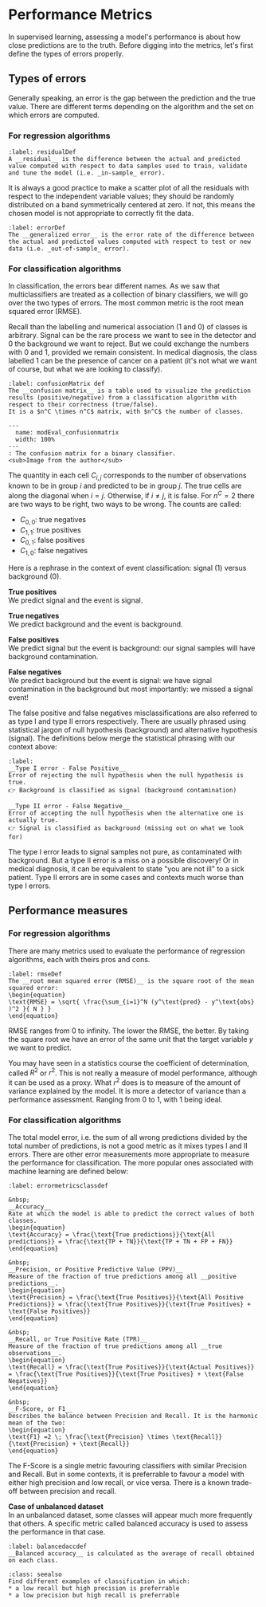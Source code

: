 # Performance Metrics

In supervised learning, assessing a model's performance is about how close predictions are to the truth. Before digging into the metrics, let's first define the types of errors properly.

## Types of errors
Generally speaking, an error is the gap between the prediction and the true value. There are different terms depending on the algorithm and the set on which errors are computed. 

### For regression algorithms
````{prf:definition}
:label: residualDef
A __residual__ is the difference between the actual and predicted value computed with respect to data samples used to train, validate and tune the model (i.e. _in-sample_ error).
````
It is always a good practice to make a scatter plot of all the residuals with respect to the independent variable values; they should be randomly distributed on a band symmetrically centered at zero. If not, this means the chosen model is not appropriate to correctly fit the data.

````{prf:definition}
:label: errorDef
The __generalized error__ is the error rate of the difference between the actual and predicted values computed with respect to test or new data (i.e. _out-of-sample_ error).
````
### For classification algorithms
In classification, the errors bear different names. As we saw that multiclassifiers are treated as a collection of binary classifiers, we will go over the two types of errors. 
The most common metric is the root mean squared error (RMSE).

Recall than the labelling and numerical association (1 and 0) of classes is arbitrary. Signal can be the rare process we want to see in the detector and 0 the background we want to reject. But we could exchange the numbers with 0 and 1, provided we remain consistent. In medical diagnosis, the class labelled 1 can be the presence of cancer on a patient (it's not what we want of course, but what we are looking to classify). 

````{prf:definition}
:label: confusionMatrix def
The __confusion matrix__ is a table used to visualize the prediction results (positive/negative) from a classification algorithm with respect to their correctness (true/false).  
It is a $n^C \times n^C$ matrix, with $n^C$ the number of classes.
````

```{figure} ../images/modEval_confusionmatrix.png
---
  name: modEval_confusionmatrix
  width: 100%
---
: The confusion matrix for a binary classifier.  
<sub>Image from the author</sub>
 ```
The quantity in each cell $C_{i,j}$ corresponds to the number of observations known to be in group $i$ and predicted to be in group $j$.
The true cells are along the diagonal when $i=j$. Otherwise, if $i \neq j$, it is false. For $n^C =2$ there are two ways to be right, two ways to be wrong. The counts are called:
* $C_{0,0}$: true negatives
* $C_{1,1}$: true positives
* $C_{0,1}$: false positives
* $C_{1,0}$: false negatives

Here is a rephrase in the context of event classification: signal (1) versus background (0).


__True positives__  
We predict signal and the event is signal.

__True negatives__  
We predict background and the event is background.

__False positives__  
We predict signal but the event is background: our signal samples will have background contamination.

__False negatives__  
We predict background but the event is signal: we have signal contamination in the background but most importantly: we missed a signal event!

The false positive and false negatives misclassifications are also referred to as type I and type II errors respectively. There are usually phrased using statistical jargon of null hypothesis (background) and alternative hypothesis (signal). The definitions below merge the statistical phrasing with our context above:


````{prf:definition}
:label: 
__Type I error - False Positive__  
Error of rejecting the null hypothesis when the null hypothesis is true.  
👉 Background is classified as signal (background contamination)

__Type II error - False Negative__  
Error of accepting the null hypothesis when the alternative one is actually true.  
👉 Signal is classified as background (missing out on what we look for)

````

The type I error leads to signal samples not pure, as contaminated with background. But a type II error is a miss on a possible discovery! Or in medical diagnosis, it can be equivalent to state "you are not ill" to a sick patient. Type II errors are in some cases and contexts much worse than type I errors.


## Performance measures

### For regression algorithms
There are many metrics used to evaluate the performance of regression algorithms, each with theirs pros and cons. 

````{prf:definition}
:label: rmseDef
The __root mean squared error (RMSE)__ is the square root of the mean squared error:
\begin{equation}
\text{RMSE} = \sqrt{ \frac{\sum_{i=1}^N (y^\text{pred} - y^\text{obs} )^2 }{ N } }
\end{equation}
````
RMSE ranges from 0 to infinity. The lower the RMSE, the better. By taking the square root we have an error of the same unit that the target variable $y$ we want to predict.

You may have seen in a statistics course the coefficient of determination, called $R^2$ or $r^2$. This is not really a measure of model performance, although it can be used as a proxy. What $r^2$ does is to measure of the amount of variance explained by the model. It is more a detector of variance than a performance assessment. Ranging from 0 to 1, with 1 being ideal. 


### For classification algorithms

The total model error, i.e. the sum of all wrong predictions divided by the total number of predictions, is not a good metric as it mixes types I and II errors. There are other error measurements more appropriate to measure the performance for classification. The more popular ones associated with machine learning are defined below:

````{prf:definition}
:label: errormetricsclassdef

&nbsp;  
__Accuracy__  
Rate at which the model is able to predict the correct values of both classes.
\begin{equation}
\text{Accuracy} = \frac{\text{True predictions}}{\text{All predictions}} = \frac{\text{TP + TN}}{\text{TP + TN + FP + FN}}
\end{equation}

&nbsp;  
__Precision, or Positive Predictive Value (PPV)__  
Measure of the fraction of true predictions among all __positive predictions__.
\begin{equation}
\text{Precision} = \frac{\text{True Positives}}{\text{All Positive Predictions}} = \frac{\text{True Positives}}{\text{True Positives} + \text{False Positives}}
\end{equation}

&nbsp;  
__Recall, or True Positive Rate (TPR)__  
Measure of the fraction of true predictions among all __true observations__.
\begin{equation}
\text{Recall} = \frac{\text{True Positives}}{\text{Actual Positives}} = \frac{\text{True Positives}}{\text{True Positives} + \text{False Negatives}}
\end{equation}

&nbsp;  
__F-Score, or F1__  
Describes the balance between Precision and Recall. It is the harmonic mean of the two:
\begin{equation}
\text{F1} =2 \; \frac{\text{Precision} \times \text{Recall}}{\text{Precision} + \text{Recall}}
\end{equation}
````

The F-Score is a single metric favouring classifiers with similar Precision and Recall. But in some contexts, it is preferrable to favour a model with either high precision and low recall, or vice versa. There is a known trade-off between precision and recall. 


__Case of unbalanced dataset__  
In an unbalanced dataset, some classes will appear much more frequently that others. A specific metric called balanced accuracy is used to assess the performance in that case. 
````{prf:definition}
:label: balancedaccdef
__Balanced accuracy__ is calculated as the average of recall obtained on each class.
````

```{admonition} Exercise
:class: seealso
Find different examples of classification in which:
* a low recall but high precision is preferrable
* a low precision but high recall is preferrable 
```
